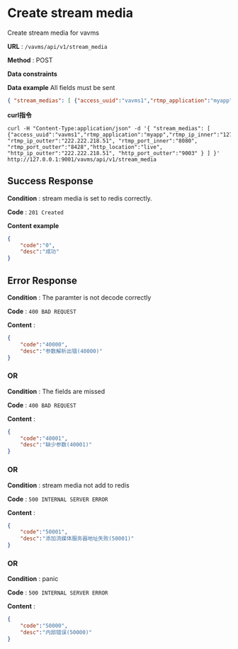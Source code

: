 # Create stream media

Create stream media for vavms

**URL** : `/vavms/api/v1/stream_media`

**Method** : POST

**Data constraints**

**Data example** All fields must be sent

```json
{ "stream_medias": [ {"access_uuid":"vavms1","rtmp_application":"myapp","rtmp_ip_inner":"127.0.0.1", "rtmp_ip_outter":"222.222.218.51", "rtmp_port_inner":"8080", "rtmp_port_outter":"8428","http_location":"live", "http_ip_outter":"222.222.218.51", "http_port_outter":"9003" } ] }
```
**curl指令**
```
curl -H "Content-Type:application/json" -d '{ "stream_medias": [ {"access_uuid":"vavms1","rtmp_application":"myapp","rtmp_ip_inner":"127.0.0.1", "rtmp_ip_outter":"222.222.218.51", "rtmp_port_inner":"8080", "rtmp_port_outter":"8428","http_location":"live", "http_ip_outter":"222.222.218.51", "http_port_outter":"9003" } ] }' http://127.0.0.1:9001/vavms/api/v1/stream_media
```
## Success Response

**Condition** : stream media is set to redis correctly.

**Code** : `201 Created`

**Content example**

```json
{
    "code":"0",
    "desc":"成功"
}
```

## Error Response

**Condition** : The paramter is not decode correctly

**Code** : `400 BAD REQUEST`

**Content** : 

```json
{
    "code":"40000",
    "desc":"参数解析出错(40000)"
}
```

### OR

**Condition** : The fields are missed

**Code** : `400 BAD REQUEST`

**Content** : 

```json
{
    "code":"40001",
    "desc":"缺少参数(40001)"
}
```

### OR

**Condition** : stream media not add to redis

**Code** : `500 INTERNAL SERVER ERROR`

**Content** : 

```json
{
    "code":"50001",
    "desc":"添加流媒体服务器地址失败(50001)"
}
```
### OR

**Condition** : panic

**Code** : `500 INTERNAL SERVER ERROR`

**Content** : 

```json
{
    "code":"50000",
    "desc":"内部错误(50000)"
}
```

